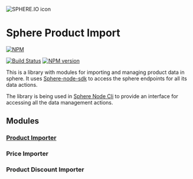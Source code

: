 ![SPHERE.IO icon](https://admin.sphere.io/assets/images/sphere_logo_rgb_long.png)

# Sphere Product Import

[![NPM](https://nodei.co/npm/sphere-product-import.png?downloads=true)](https://www.npmjs.org/package/sphere-product-import)

[![Build Status](https://secure.travis-ci.org/sphereio/sphere-product-import.png?branch=master)](http://travis-ci.org/sphereio/sphere-product-import) [![NPM version](https://badge.fury.io/js/sphere-product-import.png)](http://badge.fury.io/js/sphere-product-import)

This is a library with modules for importing and managing product data in sphere. 
It uses [Sphere-node-sdk](https://github.com/sphereio/sphere-node-sdk) to access the sphere endpoints for all its data actions.

The library is being used in [Sphere Node Cli](https://github.com/sphereio/sphere-node-cli) to provide an interface for 
  accessing all the data management actions.
  
## Modules

### [Product Importer](https://github.com/sphereio/sphere-product-import/wiki/Product-Importer)
 
### Price Importer
 
### Product Discount Importer